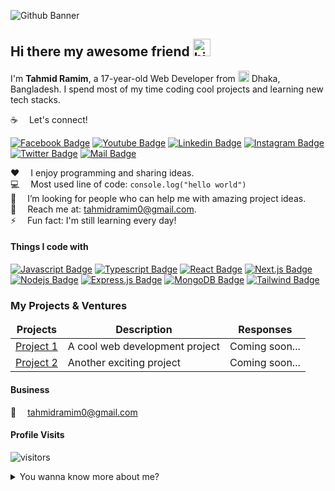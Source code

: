 ![Github Banner](https://drive.google.com/file/d/1_T1GAu3LRcztH7-Sk1kf4FHnGg1m7ub2)

## Hi there my awesome friend <img src="assets/hello.gif" width="28px" alt="hi">

I'm **Tahmid Ramim**, a 17-year-old Web Developer from <img src="assets/bangladesh.png" width="18"/> Dhaka, Bangladesh. I spend most of my time coding cool projects and learning new tech stacks.

:coffee: &emsp;Let's connect!

[![Facebook Badge](https://img.shields.io/badge/Facebook-1877F2?style=for-the-badge&logo=facebook&logoColor=white)](#) [![Youtube Badge](https://img.shields.io/badge/YouTube-FF0000?style=for-the-badge&logo=youtube&logoColor=white)](#) [![Linkedin Badge](https://img.shields.io/badge/LinkedIn-0077B5?style=for-the-badge&logo=linkedin&logoColor=white)](#) [![Instagram Badge](https://img.shields.io/badge/Instagram-E4405F?style=for-the-badge&logo=instagram&logoColor=white)](#) [![Twitter Badge](https://img.shields.io/badge/Twitter-1DA1F2?style=for-the-badge&logo=twitter&logoColor=white)](#) [![Mail Badge](https://img.shields.io/badge/Gmail-D14836?style=for-the-badge&logo=gmail&logoColor=white)](mailto:tahmidramim0@gmail.com)

:hearts: &emsp;I enjoy programming and sharing ideas. <br/>
:computer: &emsp;Most used line of code: `console.log("hello world")` <br/>
🤔 &emsp;I’m looking for people who can help me with amazing project ideas.<br/>
:e-mail: &emsp;Reach me at: tahmidramim0@gmail.com.<br/>
⚡ &emsp;Fun fact: I'm still learning every day!

#### Things I code with

[![Javascript Badge](https://img.shields.io/badge/-Javascript-F0DB4F?style=for-the-badge&labelColor=black&logo=javascript&logoColor=F0DB4F)](#) [![Typescript Badge](https://img.shields.io/badge/-Typescript-007acc?style=for-the-badge&labelColor=black&logo=typescript&logoColor=007acc)](#) [![React Badge](https://img.shields.io/badge/-React-61DBFB?style=for-the-badge&labelColor=black&logo=react&logoColor=61DBFB)](#) [![Next.js Badge](https://img.shields.io/badge/next.js-000000?style=for-the-badge&logo=nextdotjs&logoColor=white)](#) [![Nodejs Badge](https://img.shields.io/badge/-Nodejs-3C873A?style=for-the-badge&labelColor=black&logo=node.js&logoColor=3C873A)](#) [![Express.js Badge](https://img.shields.io/badge/Express.js-000000?style=for-the-badge&logo=express&logoColor=white)](#) [![MongoDB Badge](https://img.shields.io/badge/MongoDB-4EA94B?style=for-the-badge&logo=mongodb&logoColor=white)](#) [![Tailwind Badge](https://img.shields.io/badge/Tailwind%20CSS-092749?style=for-the-badge&logo=tailwindcss&logoColor=06B6D4&labelColor=000000)](#)

### My Projects & Ventures

<table>
  <thead align="center">
    <tr border: none;>
      <td><b>Projects</b></td>
      <td><b>Description</b></td>
      <td><b>Responses</b></td>
    </tr>
  </thead>
  <tbody>
    <tr>
      <td><a href="#" target="_blank">Project 1</a></td>
      <td>A cool web development project</td>
      <td>Coming soon...</td>
    </tr>
    <tr>
      <td><a href="#" target="_blank">Project 2</a></td>
      <td>Another exciting project</td>
      <td>Coming soon...</td>
    </tr>
  </tbody>
</table>

#### Business

:email: &emsp;tahmidramim0@gmail.com

#### Profile Visits

![visitors](https://visitor-badge.glitch.me/badge?page_id=yourprofile)

<details>
<summary>
  You wanna know more about me?
</summary>

<br >

I love sharing knowledge and building cool projects to help other developers grow!

#### Github Stats

![yourusername's github stats](https://github-readme-stats.vercel.app/api?username=yourusername&count_private=true&theme=tokyonight&hide=contribs,prs)

</details>
